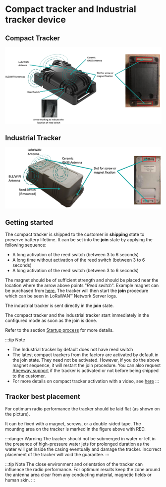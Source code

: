 # Compact tracker and Industrial tracker device

## Compact Tracker

![](./images/image2_new.png)

## Industrial Tracker

![](./images/image3_new.png)

## Getting started

 The compact tracker is shipped to the customer in **shipping** state to preserve battery lifetime. It can be set into the **join** state by applying the following sequence:

-   A long activation of the reed switch (between 3 to 6 seconds)
-   A long time without activation of the reed switch (between 3 to 6 seconds)
-   A long activation of the reed switch (between 3 to 6 seconds)

 The magnet should be of sufficient strength and should be placed near the location where the arrow above points "*Reed switch*". Example magnet can be purchased from
 [here.](https://market.thingpark.com/abeeway-compact-tracker-magnets-reed-switch.html)
 The tracker will then start the **join** procedure which can be seen in LoRaWAN&trade; Network Server logs.

 The industrial tracker is sent directly in the **join** state.

 The compact tracker and the industrial tracker start immediately in the configured mode as soon as the join is done.

 Refer to the section [Startup process](#_bookmark13) for more details.

 :::tip Note
- The Industrial tracker by default does not have reed switch
- The latest compact trackers from the factory are activated by default in the join state. They need not be activated. However, if you do the above magnet sequence, it will restart the join procedure. You can also request [Abeeway support](../../../D-Reference/FAQ_R/) if the tracker is activated or not before being shipped to the customer.
- For more details on compact tracker activation with a video, see [here](../../../B-Feature-Topics/CompactTracker_C/)
:::

## Tracker best placement

For optimum radio performance the tracker should be laid flat (as shown on the picture).

It can be fixed with a magnet, screws, or a double-sided tape. The mounting area on the tracker is marked in the figure above with RED.

:::danger Warning
The tracker should not be submerged in water or left in the presence of high-pressure water jets for prolonged duration as the water will get inside the casing eventually and damage the tracker. Incorrect placement of the tracker will void the guarantee.
:::

:::tip Note
The close environment and orientation of the tracker can influence the radio performance. For optimum results keep the zone around the antenna area clear from any conducting material, magnetic fields or human skin.
:::